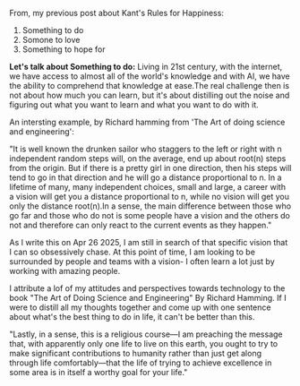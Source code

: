 From, my previous post about Kant's Rules for Happiness:
1. Something to do
2. Somone to love
3. Something to hope for

**Let's talk about Something to do:**
Living in 21st century, with the internet, we have access to almost all of the world's knowledge and with AI, we have the ability to comprehend that knowledge at ease.The real challenge then is not about how much you can learn, but it's about distilling out the noise and figuring out what you want to learn and what you want to do with it.

An intersting example, by Richard hamming from 'The Art of doing science and engineering':

"It is well known the drunken sailor who staggers to the left or right with n independent random steps will, on the average, end up about root(n) steps from the origin. But if there is a pretty girl in one direction, then his steps will tend to go in that direction and he will go a distance proportional to n. In a lifetime of many, many independent choices, small and large, a career with a vision will get you a distance proportional to n, while no vision will get you only the distance root(n).In a sense, the main difference between those who go far and those who do not is some people have a vision and the others do not and therefore can only react to the current events as they happen."

As I write this on Apr 26 2025, I am still in search of that specific vision that I can so obsessively chase. At this point of time, I am looking to be surrounded by people and teams with a vision- I often learn a lot just by working with amazing people.


I attribute a lof of my attitudes and perspectives towards technology to the book "The Art of Doing Science and Engineering" By Richard Hamming. If I were to distill all my thoughts together and come up with one sentence about what's the best thing to do in life, it can't be better than this.

"Lastly, in a sense, this is a religious course—I am preaching the message that, with apparently only one life to live on this earth, you ought to try to make significant contributions to humanity rather than just get along through life comfortably—that the life of trying to achieve excellence in some area is in itself a worthy goal for your life."